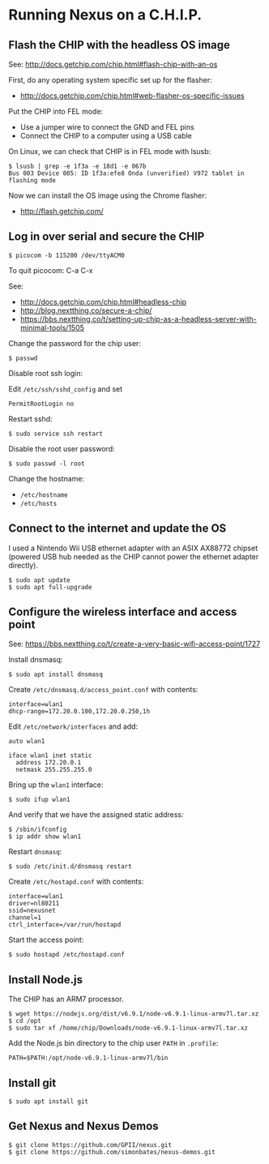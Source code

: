 Running Nexus on a C.H.I.P.
===========================

Flash the CHIP with the headless OS image
-----------------------------------------

See: http://docs.getchip.com/chip.html#flash-chip-with-an-os

First, do any operating system specific set up for the flasher:

- http://docs.getchip.com/chip.html#web-flasher-os-specific-issues

Put the CHIP into FEL mode:

- Use a jumper wire to connect the GND and FEL pins
- Connect the CHIP to a computer using a USB cable

On Linux, we can check that CHIP is in FEL mode with lsusb:

```
$ lsusb | grep -e 1f3a -e 18d1 -e 067b
Bus 003 Device 005: ID 1f3a:efe8 Onda (unverified) V972 tablet in flashing mode
```

Now we can install the OS image using the Chrome flasher:

- http://flash.getchip.com/

Log in over serial and secure the CHIP
--------------------------------------

```
$ picocom -b 115200 /dev/ttyACM0
```

To quit picocom: C-a C-x

See:

- http://docs.getchip.com/chip.html#headless-chip
- http://blog.nextthing.co/secure-a-chip/
- https://bbs.nextthing.co/t/setting-up-chip-as-a-headless-server-with-minimal-tools/1505

Change the password for the chip user:

```
$ passwd
```

Disable root ssh login:

Edit `/etc/ssh/sshd_config` and set

```
PermitRootLogin no
```

Restart sshd:

```
$ sudo service ssh restart
```

Disable the root user password:

```
$ sudo passwd -l root
```

Change the hostname:

- `/etc/hostname`
- `/etc/hosts`

Connect to the internet and update the OS
-----------------------------------------

I used a Nintendo Wii USB ethernet adapter with an ASIX AX88772 chipset (powered USB hub needed as the CHIP cannot power the ethernet adapter directly).

```
$ sudo apt update
$ sudo apt full-upgrade
```

Configure the wireless interface and access point
-------------------------------------------------

See: https://bbs.nextthing.co/t/create-a-very-basic-wifi-access-point/1727

Install dnsmasq:

```
$ sudo apt install dnsmasq
```

Create `/etc/dnsmasq.d/access_point.conf` with contents:

```
interface=wlan1
dhcp-range=172.20.0.100,172.20.0.250,1h
```

Edit `/etc/network/interfaces` and add:

```
auto wlan1

iface wlan1 inet static
  address 172.20.0.1
  netmask 255.255.255.0
```

Bring up the `wlan1` interface:

```
$ sudo ifup wlan1
```

And verify that we have the assigned static address:

```
$ /sbin/ifconfig
$ ip addr show wlan1
```

Restart `dnsmasq`:

```
$ sudo /etc/init.d/dnsmasq restart
```

Create `/etc/hostapd.conf` with contents:

```
interface=wlan1
driver=nl80211
ssid=nexusnet
channel=1
ctrl_interface=/var/run/hostapd
```

Start the access point:

```
$ sudo hostapd /etc/hostapd.conf
```

Install Node.js
---------------

The CHIP has an ARM7 processor.

```
$ wget https://nodejs.org/dist/v6.9.1/node-v6.9.1-linux-armv7l.tar.xz
$ cd /opt
$ sudo tar xf /home/chip/Downloads/node-v6.9.1-linux-armv7l.tar.xz
```

Add the Node.js bin directory to the chip user `PATH` in `.profile`:

```
PATH=$PATH:/opt/node-v6.9.1-linux-armv7l/bin
```

Install git
-----------

```
$ sudo apt install git
```

Get Nexus and Nexus Demos
-------------------------

```
$ git clone https://github.com/GPII/nexus.git
$ git clone https://github.com/simonbates/nexus-demos.git
```
